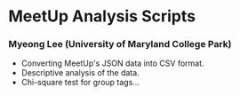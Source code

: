 # MeetUp Analysis Scripts

### Myeong Lee (University of Maryland College Park)

- Converting MeetUp's JSON data into CSV format.
- Descriptive analysis of the data.
- Chi-square test for group tags...

